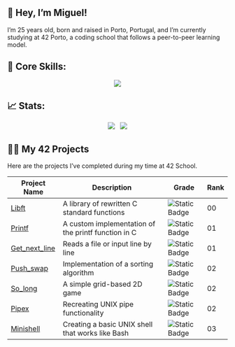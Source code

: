 ## 👋 Hey, I’m Miguel!
I’m 25 years old, born and raised in Porto, Portugal, and I’m currently studying at 42 Porto, a coding school that follows a peer-to-peer learning model.

## 🚀 Core Skills:
<p align="center">
  <a href="https://skillicons.dev">
    <img src="https://skillicons.dev/icons?i=git,c,js,html,css,tailwind,react,mongodb" />
  </a>
</p>


## 📈 Stats:
<p align="center">
  <img src="https://github-readme-streak-stats.herokuapp.com/?user=m3irel3s&theme=github_dark&hide_border=true&border_radius=10"/>&nbsp;&nbsp;
  <img src="https://github-readme-stats.vercel.app/api/top-langs/?username=m3irel3s&theme=github_dark&hide_border=true&border_radius=10&layout=compact"/>
</p>


## 👨‍💻 My 42 Projects

Here are the projects I’ve completed during my time at 42 School.
<div align="center">

| **Project Name**                                             | **Description**                                      | **Grade**                                                                 | **Rank** |
|--------------------------------------------------------------|------------------------------------------------------|---------------------------------------------------------------------------|----------|
| [Libft](https://github.com/m3irel3s/42_Libft)                | A library of rewritten C standard functions         | ![Static Badge](https://img.shields.io/badge/125%2F100-%2328a745?style=flat) | 00     |
| [Printf](https://github.com/m3irel3s/42_Ft_Printf)           | A custom implementation of the printf function in C | ![Static Badge](https://img.shields.io/badge/100%2F100-%2328a745?style=flat) | 01     |
| [Get_next_line](https://github.com/m3irel3s/42_Get_next_line)| Reads a file or input line by line                  | ![Static Badge](https://img.shields.io/badge/125%2F100-%2328a745?style=flat) | 01     |
| [Push_swap](https://github.com/m3irel3s/42_Push_swap)        | Implementation of a sorting algorithm               | ![Static Badge](https://img.shields.io/badge/96%2F100-%2328a745?style=flat)  | 02     |
| [So_long](https://github.com/m3irel3s/42_So_long)            | A simple grid-based 2D game                         | ![Static Badge](https://img.shields.io/badge/125%2F100-%2328a745?style=flat) | 02     |
| [Pipex](https://github.com/m3irel3s/42_Pipex)                | Recreating UNIX pipe functionality                  | ![Static Badge](https://img.shields.io/badge/100%2F100-%2328a745?style=flat) | 02     |
| [Minishell](https://github.com/m3irel3s/42_Minishell)        | Creating a basic UNIX shell that works like Bash    | ![Static Badge](https://img.shields.io/badge/99%2F100-%2328a745?style=flat)  | 03     |

</div>
